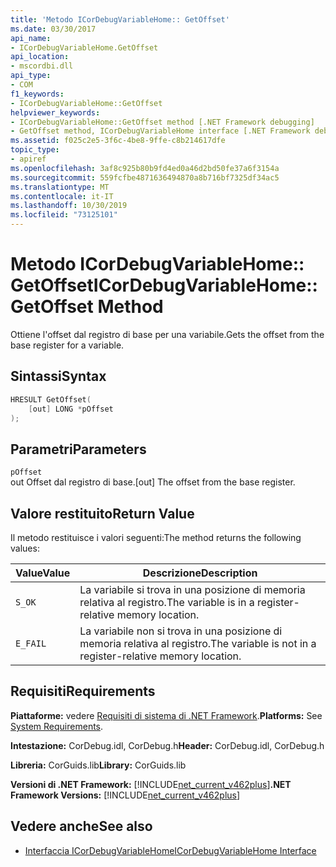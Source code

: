 ```yaml
---
title: 'Metodo ICorDebugVariableHome:: GetOffset'
ms.date: 03/30/2017
api_name:
- ICorDebugVariableHome.GetOffset
api_location:
- mscordbi.dll
api_type:
- COM
f1_keywords:
- ICorDebugVariableHome::GetOffset
helpviewer_keywords:
- ICorDebugVariableHome::GetOffset method [.NET Framework debugging]
- GetOffset method, ICorDebugVariableHome interface [.NET Framework debugging]
ms.assetid: f025c2e5-3f6c-4be8-9ffe-c8b214617dfe
topic_type:
- apiref
ms.openlocfilehash: 3af8c925b80b9fd4ed0a46d2bd50fe37a6f3154a
ms.sourcegitcommit: 559fcfbe4871636494870a8b716bf7325df34ac5
ms.translationtype: MT
ms.contentlocale: it-IT
ms.lasthandoff: 10/30/2019
ms.locfileid: "73125101"
---
```

# <a name="icordebugvariablehomegetoffset-method"></a><span data-ttu-id="8ba46-102">Metodo ICorDebugVariableHome:: GetOffset</span><span class="sxs-lookup"><span data-stu-id="8ba46-102">ICorDebugVariableHome::GetOffset Method</span></span>
<span data-ttu-id="8ba46-103">Ottiene l'offset dal registro di base per una variabile.</span><span class="sxs-lookup"><span data-stu-id="8ba46-103">Gets the offset from the base register for a variable.</span></span>  
  
## <a name="syntax"></a><span data-ttu-id="8ba46-104">Sintassi</span><span class="sxs-lookup"><span data-stu-id="8ba46-104">Syntax</span></span>  
  
```cpp  
HRESULT GetOffset(  
    [out] LONG *pOffset  
);  
```  
  
## <a name="parameters"></a><span data-ttu-id="8ba46-105">Parametri</span><span class="sxs-lookup"><span data-stu-id="8ba46-105">Parameters</span></span>  
 `pOffset`  
 <span data-ttu-id="8ba46-106">out Offset dal registro di base.</span><span class="sxs-lookup"><span data-stu-id="8ba46-106">[out] The offset from the base register.</span></span>  
  
## <a name="return-value"></a><span data-ttu-id="8ba46-107">Valore restituito</span><span class="sxs-lookup"><span data-stu-id="8ba46-107">Return Value</span></span>  
 <span data-ttu-id="8ba46-108">Il metodo restituisce i valori seguenti:</span><span class="sxs-lookup"><span data-stu-id="8ba46-108">The method returns the following values:</span></span>  
  
|<span data-ttu-id="8ba46-109">Value</span><span class="sxs-lookup"><span data-stu-id="8ba46-109">Value</span></span>|<span data-ttu-id="8ba46-110">Descrizione</span><span class="sxs-lookup"><span data-stu-id="8ba46-110">Description</span></span>|  
|-----------|-----------------|  
|`S_OK`|<span data-ttu-id="8ba46-111">La variabile si trova in una posizione di memoria relativa al registro.</span><span class="sxs-lookup"><span data-stu-id="8ba46-111">The variable is in a register-relative memory location.</span></span>|  
|`E_FAIL`|<span data-ttu-id="8ba46-112">La variabile non si trova in una posizione di memoria relativa al registro.</span><span class="sxs-lookup"><span data-stu-id="8ba46-112">The variable is not in a register-relative memory location.</span></span>|  
  
## <a name="requirements"></a><span data-ttu-id="8ba46-113">Requisiti</span><span class="sxs-lookup"><span data-stu-id="8ba46-113">Requirements</span></span>  
 <span data-ttu-id="8ba46-114">**Piattaforme:** vedere [Requisiti di sistema di .NET Framework](../../../../docs/framework/get-started/system-requirements.md).</span><span class="sxs-lookup"><span data-stu-id="8ba46-114">**Platforms:** See [System Requirements](../../../../docs/framework/get-started/system-requirements.md).</span></span>  
  
 <span data-ttu-id="8ba46-115">**Intestazione:** CorDebug.idl, CorDebug.h</span><span class="sxs-lookup"><span data-stu-id="8ba46-115">**Header:** CorDebug.idl, CorDebug.h</span></span>  
  
 <span data-ttu-id="8ba46-116">**Libreria:** CorGuids.lib</span><span class="sxs-lookup"><span data-stu-id="8ba46-116">**Library:** CorGuids.lib</span></span>  
  
 <span data-ttu-id="8ba46-117">**Versioni di .NET Framework:** [!INCLUDE[net_current_v462plus](../../../../includes/net-current-v462plus-md.md)]</span><span class="sxs-lookup"><span data-stu-id="8ba46-117">**.NET Framework Versions:** [!INCLUDE[net_current_v462plus](../../../../includes/net-current-v462plus-md.md)]</span></span>  
  
## <a name="see-also"></a><span data-ttu-id="8ba46-118">Vedere anche</span><span class="sxs-lookup"><span data-stu-id="8ba46-118">See also</span></span>

- [<span data-ttu-id="8ba46-119">Interfaccia ICorDebugVariableHome</span><span class="sxs-lookup"><span data-stu-id="8ba46-119">ICorDebugVariableHome Interface</span></span>](../../../../docs/framework/unmanaged-api/debugging/icordebugvariablehome-interface.md)
